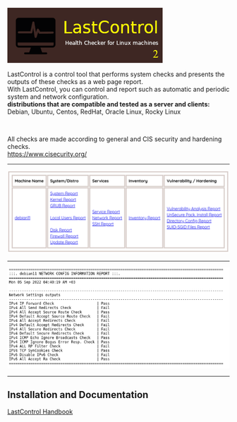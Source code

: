 ![alt text](images/lastcontrol_logo.png "LastControl")
<br>

LastControl is a control tool that performs system checks and presents the outputs of these checks as a web page report.<br>
With LastControl, you can control and report such as automatic and periodic system and network configuration.
<br>
**distributions that are compatible and tested as a server and clients:** <br>
Debian, Ubuntu, Centos, RedHat, Oracle Linux, Rocky Linux<br>

<br>

All checks are made according to general and CIS security and hardening checks.<br>
https://www.cisecurity.org/

---

![alt text](images/lastcontrol_allreports.png "LastControl Reports Screen")

---

![alt text](images/lastcontrol_report2.png "LastControl Network Report Screen")

---

## Installation and Documentation
[LastControl Handbook](https://github.com/eesmer/LastControl/blob/main/LastControl-HandBook.md)
